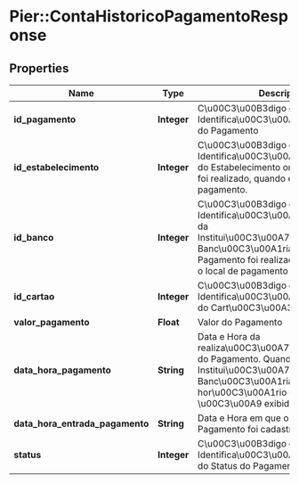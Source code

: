 # Pier::ContaHistoricoPagamentoResponse

## Properties
Name | Type | Description | Notes
------------ | ------------- | ------------- | -------------
**id_pagamento** | **Integer** | C\u00C3\u00B3digo de Identifica\u00C3\u00A7\u00C3\u00A3o do Pagamento | [optional] 
**id_estabelecimento** | **Integer** | C\u00C3\u00B3digo de Identifica\u00C3\u00A7\u00C3\u00A3o do Estabelecimento onde o Pagamento foi realizado, quando este for o local de pagamento. | [optional] 
**id_banco** | **Integer** | C\u00C3\u00B3digo de Identifica\u00C3\u00A7\u00C3\u00A3o da Institui\u00C3\u00A7\u00C3\u00A3o Banc\u00C3\u00A1ria onde o Pagamento foi realizado, quando este for o local de pagamento | [optional] 
**id_cartao** | **Integer** | C\u00C3\u00B3digo de Identifica\u00C3\u00A7\u00C3\u00A3o do Cart\u00C3\u00A3o | [optional] 
**valor_pagamento** | **Float** | Valor do Pagamento | [optional] 
**data_hora_pagamento** | **String** | Data e Hora da realiza\u00C3\u00A7\u00C3\u00A3o do Pagamento. Quando feito em Institui\u00C3\u00A7\u00C3\u00A3o Banc\u00C3\u00A1ria, o hor\u00C3\u00A1rio do pagamento \u00C3\u00A9 exibido com valor zero | [optional] 
**data_hora_entrada_pagamento** | **String** | Data e Hora em que o registro do Pagamento foi cadastrado | [optional] 
**status** | **Integer** | C\u00C3\u00B3digo de Identifica\u00C3\u00A7\u00C3\u00A3o do Status do Pagamento | [optional] 


